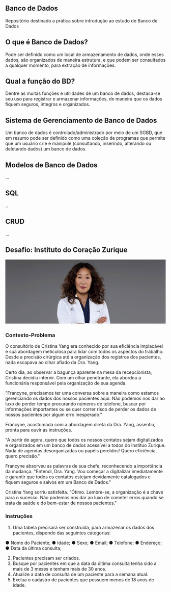 ## Banco de Dados
 Repositório destinado a prática sobre introdução ao estudo de Banco de Dados

## O que é Banco de Dados?
Pode ser definido como um local de armazenamento de dados, onde esses dados, são organizados de maneira estrutura, e que podem ser consultados a qualquer momento, para extração de informações.

## Qual a função do BD?
Dentre as muitas funções e utilidades de um banco de dados, destaca-se seu uso para registrar e armazenar informações, de maneira que os dados fiquem seguros, integros e organizados.

## Sistema de Gerenciamento de Banco de Dados
Um banco de dados é controlado/administrado por meio de um SGBD, que em resumo pode ser definido como uma coleção de programas que
permite que um usuário crie e manipule (consultando, inserindo, alterando ou deletando dados) um banco de dados. 

## Modelos de Banco de Dados
...

## SQL
..

## CRUD
...

## Desafio: Instituto do Coração Zurique 
![cristina-yang](img.greys.jpg)

### Contexto-Problema

O consultório de Cristina Yang era conhecido por sua eficiência implacável e sua abordagem meticulosa para lidar com todos os aspectos do trabalho. Desde a precisão cirúrgica até a organização dos registros dos pacientes, nada escapava ao olhar afiado da Dra. Yang.

Certo dia, ao observar a bagunça aparente na mesa da recepcionista, Cristina decidiu intervir. Com um olhar penetrante, ela abordou a funcionária responsável pela organização de sua agenda.

"Francyne, precisamos ter uma conversa sobre a maneira como estamos gerenciando os dados dos nossos pacientes aqui. Não podemos nos dar ao luxo de perder tempo procurando números de telefone, buscar por informações importantes ou se quer correr risco de perder os dados de nossos pacientes por algum erro inesperado."

Francyne, acostumada com a abordagem direta da Dra. Yang, assentiu, pronta para ouvir as instruções.

"A partir de agora, quero que todos os nossos contatos sejam digitalizados e organizados em um banco de dados acessível a todos do Instituo Zurique. Nada de agendas desorganizadas ou papéis perdidos! Quero eficiência, quero precisão."

Francyne absorveu as palavras de sua chefe, reconhecendo a importância da mudança. "Entendi, Dra. Yang. Vou começar a digitalizar imediatamente e garantir que todos os contatos estejam devidamente catalogados e fiquem seguros e salvos em um Banco de Dados."

Cristina Yang sorriu satisfeita. "Ótimo. Lembre-se, a organização é a chave para o sucesso. Não podemos nos dar ao luxo de cometer erros quando se trata da saúde e do bem-estar de nossos pacientes."

### Instruções

1. Uma tabela precisará ser construida, para armazenar os dados dos pacientes, dispondo das seguintes categorias:

● Nome do Paciente;
● Idade;
● Sexo;
● Email;
● Telefone;
● Endereço;
● Data da última consulta;

2. Pacientes precisam ser criados.
3. Busque por pacientes em que a data da última consulta tenha sido a mais de 3 meses e tenham mais de 30 anos.
4. Atualize a data de consulta de um paciente para a semana atual.
5. Exclua o cadastro de pacientes que possuem menos de 18 anos de idade.
